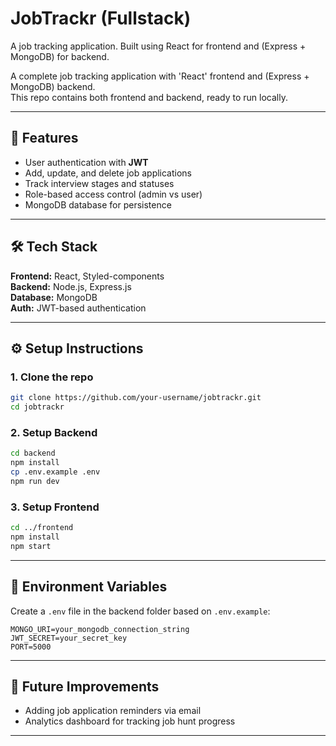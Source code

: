 # JobTrackr (Fullstack)

A job tracking application. 
Built using React for frontend and (Express + MongoDB) for backend.

A complete job tracking application with 'React' frontend and (Express + MongoDB) backend.  
This repo contains both frontend and backend, ready to run locally.

---

## 🚀 Features
- User authentication with **JWT**
- Add, update, and delete job applications
- Track interview stages and statuses
- Role-based access control (admin vs user)
- MongoDB database for persistence

---

## 🛠️ Tech Stack
**Frontend:** React, Styled-components  
**Backend:** Node.js, Express.js  
**Database:** MongoDB  
**Auth:** JWT-based authentication  

---

## ⚙️ Setup Instructions

### 1. Clone the repo
```bash
git clone https://github.com/your-username/jobtrackr.git
cd jobtrackr
```

### 2. Setup Backend
```bash
cd backend
npm install
cp .env.example .env   
npm run dev
```

### 3. Setup Frontend
```bash
cd ../frontend
npm install
npm start
```

---

## 🔑 Environment Variables
Create a `.env` file in the backend folder based on `.env.example`:

```env
MONGO_URI=your_mongodb_connection_string
JWT_SECRET=your_secret_key
PORT=5000
```

---



## 📌 Future Improvements
- Adding job application reminders via email
- Analytics dashboard for tracking job hunt progress
---